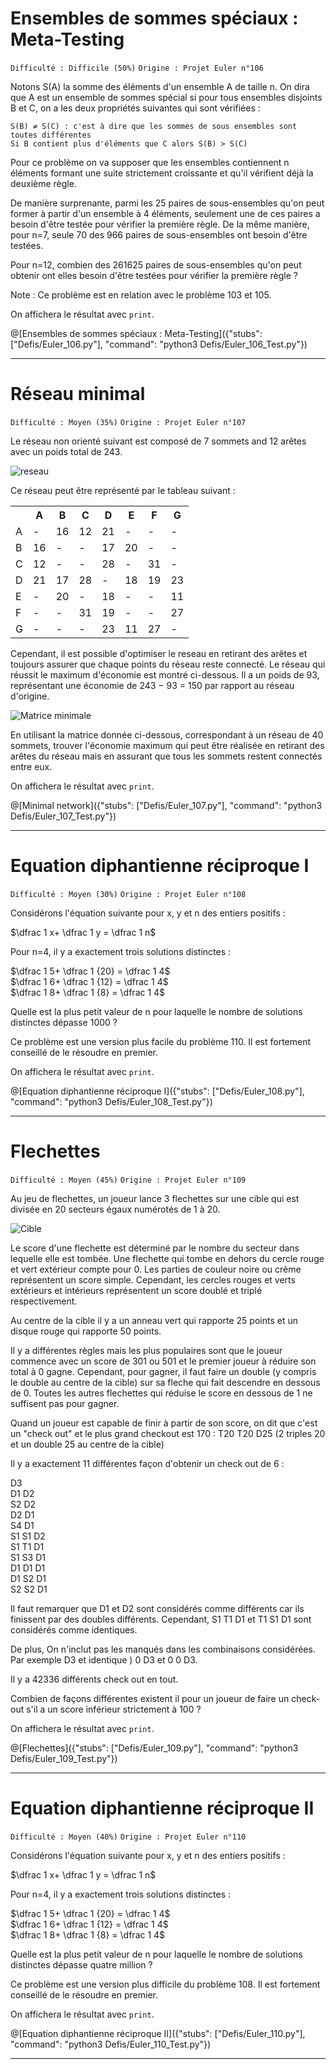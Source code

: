 # Ensembles de sommes spéciaux : Meta-Testing
`Difficulté : Difficile (50%)`
`Origine : Projet Euler n°106`

Notons S(A) la somme des éléments d'un ensemble A de taille n. On dira que A est un ensemble de sommes spécial si pour tous ensembles disjoints B et C, on a les deux propriétés suivantes qui sont vérifiées :

    S(B) ≠ S(C) : c'est à dire que les sommes de sous ensembles sont toutes différentes
    Si B contient plus d'éléments que C alors S(B) > S(C)

Pour ce problème on va supposer que les ensembles contiennent n éléments formant une suite strictement croissante et qu'il vérifient déjà la deuxième règle.

De manière surprenante, parmi les 25 paires de sous-ensembles qu'on peut former à partir d'un ensemble à 4 éléments, seulement une de ces paires a besoin d'être testée pour vérifier la première règle. De la même manière, pour n=7, seule 70 des 966 paires de sous-ensembles ont besoin d'être testées.

Pour n=12, combien des 261625 paires de sous-ensembles qu'on peut obtenir ont elles besoin d'être testées pour vérifier la première règle ?

Note : Ce problème est en relation avec le problème 103 et 105.

On affichera le résultat avec `print`.

@[Ensembles de sommes spéciaux : Meta-Testing]({"stubs": ["Defis/Euler_106.py"], "command": "python3 Defis/Euler_106_Test.py"})

---

# Réseau minimal
`Difficulté : Moyen (35%)`
`Origine : Projet Euler n°107`

Le réseau non orienté suivant est composé de 7 sommets and 12 arêtes avec un poids total de 243. 

![reseau](https://projecteuler.net/project/images/p107_1.gif)

Ce réseau peut être représenté par le tableau suivant :

<table>
  <tr>
    <th>  </th>
    <th> A </th>
    <th> B </th>
    <th> C </th>
    <th> D </th>
    <th> E </th>
    <th> F </th>
    <th> G </th>
  </tr>
  <tr>
    <td> A </td>
    <td> - </td>
    <td> 16 </td>
    <td> 12 </td>
    <td> 21 </td> 
    <td> - </td>
    <td> -</td>
    <td> - </td>
  </tr>
  <tr>
    <td> B </td>
    <td> 16 </td>
    <td> - </td>
    <td> - </td>
    <td> 17 </td> 
    <td> 20 </td>
    <td> - </td>
    <td> - </td>
  </tr>
  <tr>
    <td> C </td>
    <td> 12 </td>
    <td> - </td>
    <td> - </td>
    <td> 28 </td> 
    <td> - </td>
    <td> 31 </td>
    <td> - </td>
  </tr>
  <tr>
    <td> D </td>
    <td> 21 </td>
    <td> 17 </td>
    <td> 28 </td>
    <td> - </td> 
    <td> 18 </td>
    <td> 19 </td>
    <td> 23 </td>
  </tr>
  <tr>
    <td> E </td>
    <td> - </td>
    <td> 20 </td>
    <td> - </td>
    <td> 18 </td> 
    <td> - </td>
    <td> - </td>
    <td> 11 </td>
  </tr>
  <tr>
    <td> F </td>
    <td> - </td>
    <td> - </td>
    <td> 31 </td>
    <td> 19 </td> 
    <td> - </td>
    <td> - </td>
    <td> 27 </td>
  </tr>
  <tr>
    <td> G </td>
    <td> - </td>
    <td> - </td>
    <td> - </td>
    <td> 23 </td> 
    <td> 11 </td>
    <td> 27 </td>
    <td> - </td>
  </tr>
</table>

Cependant, il est possible d'optimiser le reseau en retirant des arêtes et toujours assurer que chaque points du réseau reste connecté. Le réseau qui réussit le maximum d'économie est montré ci-dessous. Il a un poids de 93, représentant une économie de 243 − 93 = 150 par rapport au réseau d'origine.

![Matrice minimale](https://projecteuler.net/project/images/p107_2.gif)

En utilisant la matrice donnée ci-dessous,  correspondant à un réseau de 40 sommets, trouver l'économie maximum qui peut être réalisée en retirant des arêtes du réseau mais en assurant que tous les sommets restent connectés entre eux.

On affichera le résultat avec `print`.

@[Minimal network]({"stubs": ["Defis/Euler_107.py"], "command": "python3 Defis/Euler_107_Test.py"})

---

# Equation diphantienne réciproque I
`Difficulté : Moyen (30%)`
`Origine : Projet Euler n°108`

Considérons l'équation suivante pour x, y et n des entiers positifs :

$`\dfrac 1 x+ \dfrac 1 y = \dfrac 1 n`$

Pour n=4, il y a exactement trois solutions distinctes :

$`\dfrac 1 5+ \dfrac 1 {20} = \dfrac 1 4`$  
$`\dfrac 1 6+ \dfrac 1 {12} = \dfrac 1 4`$  
$`\dfrac 1 8+ \dfrac 1 {8} = \dfrac 1 4`$  

Quelle est la plus petit valeur de n pour laquelle le nombre de solutions distinctes dépasse 1000 ?

Ce problème est une version plus facile du problème 110. Il est fortement conseillé de le résoudre en premier.

On affichera le résultat avec `print`.

@[Equation diphantienne réciproque I]({"stubs": ["Defis/Euler_108.py"], "command": "python3 Defis/Euler_108_Test.py"})

---

# Flechettes
`Difficulté : Moyen (45%)`
`Origine : Projet Euler n°109`

Au jeu de flechettes, un joueur lance 3 flechettes sur une cible qui est divisée en 20 secteurs égaux numérotés de 1 à 20.

![Cible](https://projecteuler.net/project/images/p109.gif)

Le score d'une flechette est déterminé par le nombre du secteur dans lequelle elle est tombée. Une flechette qui tombe en dehors du cercle rouge et vert extérieur compte pour 0. Les parties de couleur noire ou crème représentent un score simple. Cependant, les cercles rouges et verts extérieurs et intérieurs représentent un score doublé et triplé respectivement.

Au centre de la cible il y a un anneau vert qui rapporte 25 points et un disque rouge qui rapporte 50 points.

Il y a différentes règles mais les plus populaires sont que le joueur commence avec un score de 301 ou 501 et le premier joueur à réduire son total à 0 gagne. Cependant, pour gagner, il faut faire un double (y compris le double au centre de la cible) sur sa fleche qui fait descendre en dessous de 0. Toutes les autres flechettes qui réduise le score en dessous de 1 ne suffisent pas pour gagner.

Quand un joueur est capable de finir à partir de son score, on dit que c'est un "check out" et le plus grand checkout est 170 : T20 T20 D25 (2 triples 20 et un double 25 au centre de la cible)

Il y a exactement 11 différentes façon d'obtenir un check out de 6 :

D3  
D1 	D2   	 
S2 	D2 	   
D2 	D1 	   
S4 	D1 	   
S1 	S1 	D2  
S1 	T1 	D1  
S1 	S3 	D1  
D1 	D1 	D1  
D1 	S2 	D1  
S2 	S2 	D1  

Il faut remarquer que D1 et D2 sont considérés comme différents car ils finissent par des doubles différents. Cependant, S1 T1 D1 et T1 S1 D1 sont considérés comme identiques.

De plus, On n'inclut pas les manqués dans les combinaisons considérées. Par exemple D3 et identique ) 0 D3 et 0 0 D3.

Il y a 42336 différents check out en tout.

Combien de façons différentes existent il pour un joueur de faire un check-out s'il a un score inférieur strictement à 100 ?

On affichera le résultat avec `print`.

@[Flechettes]({"stubs": ["Defis/Euler_109.py"], "command": "python3 Defis/Euler_109_Test.py"})

---

# Equation diphantienne réciproque II
`Difficulté : Moyen (40%)`
`Origine : Projet Euler n°110`

Considérons l'équation suivante pour x, y et n des entiers positifs :

$`\dfrac 1 x+ \dfrac 1 y = \dfrac 1 n`$

Pour n=4, il y a exactement trois solutions distinctes :

$`\dfrac 1 5+ \dfrac 1 {20} = \dfrac 1 4`$  
$`\dfrac 1 6+ \dfrac 1 {12} = \dfrac 1 4`$  
$`\dfrac 1 8+ \dfrac 1 {8} = \dfrac 1 4`$  

Quelle est la plus petit valeur de n pour laquelle le nombre de solutions distinctes dépasse quatre million ?

Ce problème est une version plus difficile du problème 108. Il est fortement conseillé de le résoudre en premier.

On affichera le résultat avec `print`.

@[Equation diphantienne réciproque II]({"stubs": ["Defis/Euler_110.py"], "command": "python3 Defis/Euler_110_Test.py"})

---
